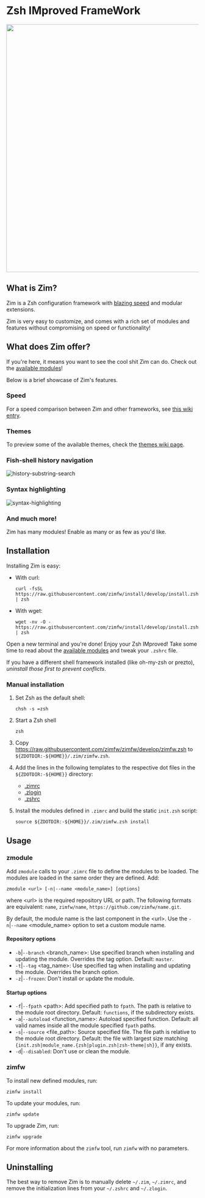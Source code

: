 Zsh IMproved FrameWork
======================

<div align="center">
  <a href="https://github.com/zimfw/zimfw">
    <img width=650px src="https://zimfw.github.io/images/zim_banner.png">
  </a>
</div>

What is Zim?
------------
Zim is a Zsh configuration framework with [blazing speed] and modular extensions.

Zim is very easy to customize, and comes with a rich set of modules and features without compromising on speed or functionality!

What does Zim offer?
-----------------
If you're here, it means you want to see the cool shit Zim can do. Check out the [available modules]!

Below is a brief showcase of Zim's features.

### Speed
For a speed comparison between Zim and other frameworks, see [this wiki entry][blazing speed].

### Themes

To preview some of the available themes, check the [themes wiki page].

### Fish-shell history navigation
![history-substring-search]

### Syntax highlighting
![syntax-highlighting]

### And much more!
Zim has many modules! Enable as many or as few as you'd like.

Installation
------------
Installing Zim is easy:

  * With curl:

        curl -fsSL https://raw.githubusercontent.com/zimfw/install/develop/install.zsh | zsh

  * With wget:

        wget -nv -O - https://raw.githubusercontent.com/zimfw/install/develop/install.zsh | zsh

Open a new terminal and you're done! Enjoy your Zsh IMproved! Take some time to
read about the [available modules] and tweak your `.zshrc` file.

If you have a different shell framework installed (like oh-my-zsh or prezto),
*uninstall those first to prevent conflicts*.

### Manual installation

1. Set Zsh as the default shell:

       chsh -s =zsh

2. Start a Zsh shell

       zsh

3. Copy https://raw.githubusercontent.com/zimfw/zimfw/develop/zimfw.zsh to
   `${ZDOTDIR:-${HOME}}/.zim/zimfw.zsh`.

4. Add the lines in the following templates to the respective dot files in the
   `${ZDOTDIR:-${HOME}}` directory:
   * [.zimrc](https://github.com/zimfw/install/blob/develop/src/templates/zimrc)
   * [.zlogin](https://github.com/zimfw/install/blob/develop/src/templates/zlogin)
   * [.zshrc](https://github.com/zimfw/install/blob/develop/src/templates/zshrc)

5. Install the modules defined in `.zimrc` and build the static `init.zsh` script:

       source ${ZDOTDIR:-${HOME}}/.zim/zimfw.zsh install

Usage
-----

### zmodule

Add `zmodule` calls to your `.zimrc` file to define the modules to be loaded.
The modules are loaded in the same order they are defined. Add:

    zmodule <url> [-n|--name <module_name>] [options]

where &lt;url&gt; is the required repository URL or path. The following formats
are equivalent: `name`, `zimfw/name`, `https://github.com/zimfw/name.git`.

By default, the module name is the last component in the &lt;url&gt;. Use the
`-n`|`--name` &lt;module_name&gt; option to set a custom module name.

#### Repository options

* `-b`|`--branch` &lt;branch_name&gt;: Use specified branch when installing and
  updating the module. Overrides the tag option. Default: `master`.
* `-t`|`--tag` &lt;tag_name&gt;: Use specified tag when installing and updating the
  module. Overrides the branch option.
* `-z`|`--frozen`: Don't install or update the module.

#### Startup options

* `-f`|`--fpath` &lt;path&gt;: Add specified path to `fpath`. The path is relative to
  the module root directory. Default: `functions`, if the subdirectory exists.
* `-a`|`--autoload` &lt;function_name&gt;: Autoload specified function. Default: all
  valid names inside all the module specified `fpath` paths.
* `-s`|`--source` &lt;file_path&gt;: Source specified file. The file path is relative
  to the module root directory. Default: the file with largest size matching
  `{init.zsh|module_name.{zsh|plugin.zsh|zsh-theme|sh}}`, if any exists.
* `-d`|`--disabled`: Don't use or clean the module.

### zimfw

To install new defined modules, run:

    zimfw install

To update your modules, run:

    zimfw update

To upgrade Zim, run:

    zimfw upgrade

For more information about the `zimfw` tool, run `zimfw` with no parameters.

Uninstalling
------------

The best way to remove Zim is to manually delete `~/.zim`, `~/.zimrc`, and
remove the initialization lines from your `~/.zshrc` and `~/.zlogin`.

[history-substring-search]: https://zimfw.github.io/images/zim_history-substring-search.gif
[syntax-highlighting]: https://zimfw.github.io/images/zim_syntax-highlighting.gif
[blazing speed]: https://github.com/zimfw/zimfw/wiki/Speed
[available modules]: https://github.com/zimfw/zimfw/wiki/Modules
[themes wiki page]: https://github.com/zimfw/zimfw/wiki/Themes
